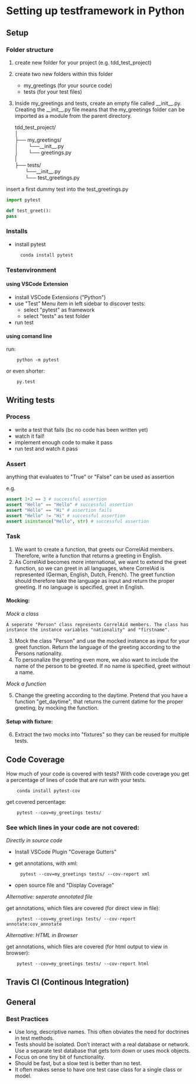 # Setting up testframework in Python

## Setup 

### Folder structure

1. create new folder for your project (e.g. tdd_test_project)
2. create two new folders within this folder
    - my_greetings (for your source code)
    - tests (for your test files)
3.  Inside my_greetings and tests, create an empty file called \_\_init\_\_.py. Creating the \_\_init\_\_.py file means that the my_greetings folder can be imported as a module from the parent directory.

    tdd_test_project/  
    │  
    ├── my_greetings/  
    │&emsp;&emsp;└──\_\_init\_\_.py  
    │&emsp;&emsp;└── greetings.py  
    |  
    ├── tests/  
    &emsp;&emsp;└──\_\_init\_\_.py  
    &emsp;&emsp;└── test_greetings.py  

    
insert a first dummy test into the test_greetings.py

```python
import pytest

def test_greet():
pass
```


### Installs
- install pytest


        conda install pytest


### Testenvironment

#### using VSCode Extension
- install VSCode Extensions ("Python")
- use "Test" Menu item in left sidebar to discover tests:
    - select "pytest" as framework
    - select "tests" as test folder
- run test

#### using comand line
run:

        python -m pytest

or even shorter:


        py.test

## Writing tests

### Process

- write a test that fails (bc no code has been written yet)
- watch it fail!
- implement enough code to make it pass
- run test and watch it pass

### Assert

anything that evaluates to "True" or "False" can be used as assertion

e.g. 
```python
assert 1+2 == 3 # successful assertion
assert "Hello" == "Hello" # successful assertion
assert "Hello" == "Hi" # assertion fails
assert "Hello" != "Hi" # successful assertion
assert isinstance("Hello", str) # successful assertion
```


### Task

1. We want to create a function, that greets our CorrelAid members. Therefore, write a function that returns a greeting in English.
2. As CorrelAid becomes more international, we want to extend the greet function, so we can greet in all languages, where CorrelAid is represented (German, English, Dutch, French). The greet function should therefore take the language as input and return the proper greeting. If no language is specified, greet in English.

#### Mocking:

*Mock a class*

    A seperate "Person" class represents CorrelAid members. The class has instance the instance variables "nationality" and "firstname". 
3. Mock the class "Person" and use the mocked instance as input for your greet function. Return the language of the greeting according to the Persons nationality.
4. To personalize the greeting even more, we also want to include the name of the person to be greeted. If no name is specified, greet without a name.

*Mock a function*

5. Change the greeting according to the daytime. Pretend that you have a function "get_daytime", that returns the current datime for the proper greeting, by mocking the function.


#### Setup with fixture:
6. Extract the two mocks into "fixtures" so they can be reused for multiple tests.


## Code Coverage

How much of your code is covered with tests? With code coverage you get a percentage of lines of code that are run with your tests.


        conda install pytest-cov

get covered percentage:

        pytest --cov=my_greetings tests/

### See which lines in your code are not covered:


*Directly in source code*

- Install VSCode Plugin "Coverage Gutters"
- get annotations, with xml:

        pytest --cov=my_greetings tests/ --cov-report xml

- open source file and "Display Coverage"

*Alternative: seperate annotated file*

get annotations, which files are covered (for direct view in file):

        pytest --cov=my_greetings tests/ --cov-report annotate:cov_annotate

*Alternative: HTML in Browser*

get annotations, which files are covered (for html output to view in browser):

        pytest --cov=my_greetings tests/ --cov-report html


## Travis CI (Continous Integration)


## General

### Best Practices

- Use long, descriptive names. This often obviates the need for doctrines in test methods.
- Tests should be isolated. Don’t interact with a real database or network. Use a separate test database that gets torn down or uses mock objects.
- Focus on one tiny bit of functionality.
- Should be fast, but a slow test is better than no test.
- It often makes sense to have one test case class for a single class or model.